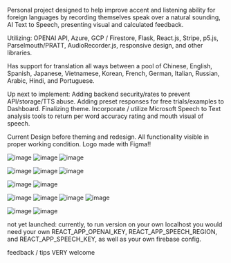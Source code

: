 Personal project designed to help improve accent and listening ability for foreign languages by recording themselves speak over a natural sounding, AI Text to Speech, presenting visual and calculated feedback. 

Utilizing: OPENAI API, Azure, GCP / Firestore, Flask, React.js, Stripe, p5.js, Parselmouth/PRATT, AudioRecorder.js, responsive design, and other libraries.

Has support for translation all ways between a pool of Chinese, English, Spanish, Japanese, Vietnamese, Korean, French, German, Italian, Russian, Arabic, Hindi, and Portuguese. 

Up next to implement: Adding backend security/rates to prevent API/storage/TTS abuse. Adding preset responses for free trials/examples to Dashboard. Finalizing theme. Incorporate / utilize Microsoft Speech to Text analysis tools to return per word accuracy rating and mouth visual of speech.

Current Design before theming and redesign. All functionality visible in proper working condition. Logo made with Figma!!

![image](https://github.com/shanemion/MimicSpeech/assets/110140524/b59f065e-83d5-48e3-a1c8-a8d7f4b05e58)
![image](https://github.com/shanemion/MimicSpeech/assets/110140524/61ccf5d0-9118-4b21-9a60-605bee9df301)
![image](https://github.com/shanemion/MimicSpeech/assets/110140524/cb04c353-3843-465f-9e75-c5587c9f4bb4)


![image](https://github.com/shanemion/MimicSpeech/assets/110140524/7cca574d-5fcb-46e5-8e4c-6f839b1c367c)
![image](https://github.com/shanemion/MimicSpeech/assets/110140524/9a4b4a13-c80a-49e1-bc6c-a0227693ce84)
![image](https://github.com/shanemion/MimicSpeech/assets/110140524/b44089c9-a0ee-4bbf-9b2c-1c9dfa3bccd3)

![image](https://github.com/shanemion/MimicSpeech/assets/110140524/0e003b1b-30af-4a47-a996-74b784ebfa39)
![image](https://github.com/shanemion/MimicSpeech/assets/110140524/5fdd3182-857e-4b94-8bb0-521dee403acc)

![image](https://github.com/shanemion/MimicSpeech/assets/110140524/f4dd6f84-60c8-4913-a93f-62594b62c761)
![image](https://github.com/shanemion/MimicSpeech/assets/110140524/f6b17432-f9ac-4fb4-abb1-cac18a9f6e82)
![image](https://github.com/shanemion/MimicSpeech/assets/110140524/7cb1ca8b-0ca3-4c7e-bbf0-4044598200dc)
![image](https://github.com/shanemion/MimicSpeech/assets/110140524/76183450-4152-4109-82e6-925e9e26969b)


![image](https://github.com/shanemion/MimicSpeech/assets/110140524/6e06aa43-1af1-453c-8820-b92769c778fd)
![image](https://github.com/shanemion/MimicSpeech/assets/110140524/8abaa55e-db75-4edd-ba18-bcc4799ce7bc)



not yet launched: currently, to run version on your own localhost you would need your own REACT_APP_OPENAI_KEY, REACT_APP_SPEECH_REGION, and REACT_APP_SPEECH_KEY, as well as your own firebase config.

feedback / tips VERY welcome
